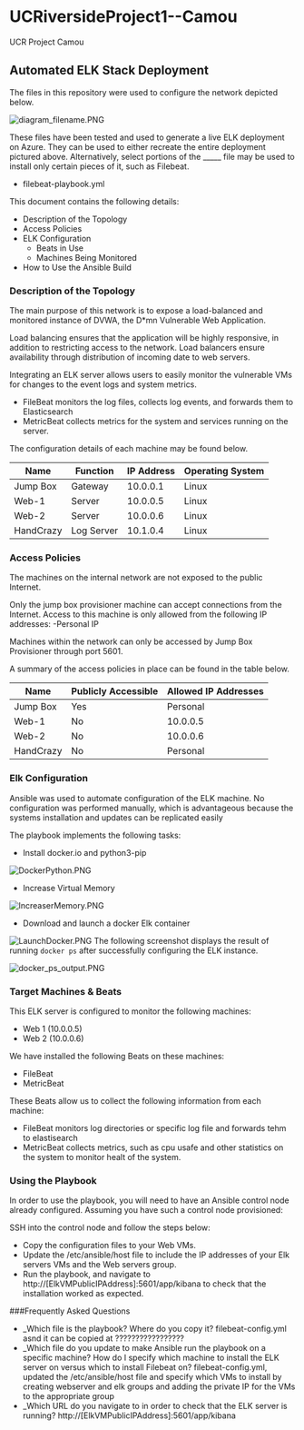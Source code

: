 # UCRiversideProject1--Camou
UCR Project Camou 
## Automated ELK Stack Deployment

The files in this repository were used to configure the network depicted below.

![diagram_filename.PNG](Images/diagram_filename.PNG)

These files have been tested and used to generate a live ELK deployment on Azure. They can be used to either recreate the entire deployment pictured above. Alternatively, select portions of the _____ file may be used to install only certain pieces of it, such as Filebeat.

  - filebeat-playbook.yml

This document contains the following details:
- Description of the Topology
- Access Policies
- ELK Configuration
  - Beats in Use
  - Machines Being Monitored
- How to Use the Ansible Build


### Description of the Topology

The main purpose of this network is to expose a load-balanced and monitored instance of DVWA, the D*mn Vulnerable Web Application.

Load balancing ensures that the application will be highly responsive, in addition to restricting access to the network. Load balancers ensure availability through distribution of incoming date to web servers. 

Integrating an ELK server allows users to easily monitor the vulnerable VMs for changes to the event logs and system metrics.
- FileBeat monitors the log files, collects log events, and forwards them to Elasticsearch
- MetricBeat collects metrics for the system and services running on the server. 

The configuration details of each machine may be found below.

| Name      | Function   | IP Address | Operating System |
|-----------|------------|------------|------------------|
| Jump Box  | Gateway    | 10.0.0.1   | Linux            |
| Web-1     | Server     | 10.0.0.5   | Linux            |
| Web-2     | Server     | 10.0.0.6   | Linux            |
| HandCrazy | Log Server | 10.1.0.4   | Linux            |

### Access Policies

The machines on the internal network are not exposed to the public Internet. 

Only the jump box provisioner machine can accept connections from the Internet. Access to this machine is only allowed from the following IP addresses:
-Personal IP

Machines within the network can only be accessed by Jump Box Provisioner through port 5601.

A summary of the access policies in place can be found in the table below.

| Name      | Publicly Accessible | Allowed IP Addresses |
|-----------|---------------------|----------------------|
| Jump Box  | Yes                 | Personal             |
| Web-1     | No                  | 10.0.0.5             |
| Web-2     | No                  | 10.0.0.6             |
| HandCrazy | No                  | Personal             |

### Elk Configuration

Ansible was used to automate configuration of the ELK machine. No configuration was performed manually, which is advantageous because the systems installation and updates can be replicated easily

The playbook implements the following tasks:
- Install docker.io and python3-pip

![DockerPython.PNG](Images/DockerPython.PNG)

- Increase Virtual Memory 

![IncreaserMemory.PNG](Images/IncreaserMemory.PNG)

- Download and launch a docker Elk container

![LaunchDocker.PNG](Images/LaunchDocker.PNG)
The following screenshot displays the result of running `docker ps` after successfully configuring the ELK instance.

![docker_ps_output.PNG](Images/docker_ps_output.PNG)

### Target Machines & Beats
This ELK server is configured to monitor the following machines:
- Web 1 (10.0.0.5)
- Web 2 (10.0.0.6)

We have installed the following Beats on these machines:
- FileBeat
- MetricBeat

These Beats allow us to collect the following information from each machine:
- FileBeat monitors log directories or specific log file  and forwards tehm to elastisearch
- MetricBeat collects metrics, such as cpu usafe and other statistics on the system to monitor healt of the system. 

### Using the Playbook
In order to use the playbook, you will need to have an Ansible control node already configured. Assuming you have such a control node provisioned: 

SSH into the control node and follow the steps below:
- Copy the configuration files to your Web VMs.
- Update the /etc/ansible/host file to include the IP addresses of your Elk servers VMs and the Web servers group. 
- Run the playbook, and navigate to http://[ElkVMPublicIPAddress]:5601/app/kibana to check that the installation worked as expected.

###Frequently Asked Questions
- _Which file is the playbook? Where do you copy it? filebeat-config.yml asnd it can be copied at ?????????????????
- _Which file do you update to make Ansible run the playbook on a specific machine? How do I specify which machine to install the ELK server on versus which to install Filebeat on?
filebeat-config.yml,  updated the /etc/ansible/host file and specify which VMs to install by creating webserver and elk groups and adding the private IP for the VMs to the appropriate group
- _Which URL do you navigate to in order to check that the ELK server is running? http://[ElkVMPublicIPAddress]:5601/app/kibana 

